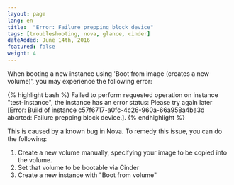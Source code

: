 ```yaml
---
layout: page
lang: en
title:  "Error: Failure prepping block device"
tags: [troubleshooting, nova, glance, cinder]
dateAdded: June 14th, 2016
featured: false
weight: 4
---
```


When booting a new instance using 'Boot from image (creates a new volume)', you may experience the following error:

{% highlight bash %}
Failed to perform requested operation on instance "test-instance", the instance has an error
status: Please try again later [Error: Build of instance c57f6717-a0fc-4c26-960a-66a958a4ba3d
aborted: Failure prepping block device.].
{% endhighlight %}

This is caused by a known bug in Nova. To remedy this issue, you can do the following:

1. Create a new volume manually, specifying your image to be copied into the volume.
2. Set that volume to be bootable via Cinder
3. Create a new instance with "Boot from volume"
